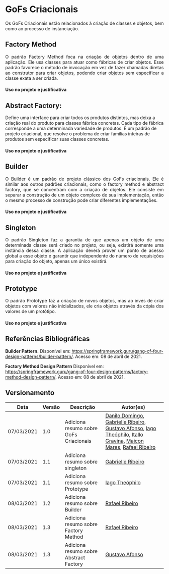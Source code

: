 # GoFs Criacionais

<p align="justify">Os GoFs Criacionais estão relacionados à criação de classes e objetos, bem como ao processo de instanciação.</p>

## Factory Method

<p align="justify">O padrão Factory Method foca na criação de objetos dentro de uma aplicação. Ele usa classes para atuar como fábricas de criar objetos. Esse padrão favorece o método de invocação em vez de fazer chamadas diretas ao construtor para criar objetos, podendo criar objetos sem especificar a classe exata a ser criada.</p>

#### Uso no projeto e justificativa

## Abstract Factory:

Define uma interface para criar todos os produtos distintos, mas deixa a criação real do produto para classes fábrica concretas. Cada tipo de fábrica corresponde a uma determinada variedade de produtos. É um padrão de projeto criacional, que resolve o problema de criar famílias inteiras de produtos sem especificar suas classes concretas.

#### Uso no projeto e justificativa

## Builder 
<p align="justify">O Builder é um padrão de projeto clássico dos GoFs criacionais. Ele é similar aos outros padrões criacionais, como o factory method e abstract factory, que se concentram com a criação de objetos. Ele consiste em separar a construção de um objeto complexo de sua implementação, então o mesmo processo de construção pode criar diferentes implementações.</p>

#### Uso no projeto e justificativa

## Singleton

<p align="justify">O padrão Singleton faz a garantia de que apenas um objeto de uma determinada classe será criado no projeto, ou seja, existirá somente uma instância dessa classe. A aplicação deverá prover um ponto de acesso global a esse objeto e garantir que independente do número de requisições para criação do objeto, apenas um único existirá.</p>

#### Uso no projeto e justificativa

## Prototype
<p align="justify">O padrão Prototype faz a criação de novos objetos, mas ao invés de criar objetos com valores não inicializados, ele cria objetos através da cópia dos valores de um protótipo.</p>

#### Uso no projeto e justificativa

## Referências Bibliográficas

**Builder Pattern.** Disponível em: https://springframework.guru/gang-of-four-design-patterns/builder-pattern/. Acesso em: 08 de abril de 2021.

**Factory Method Design Pattern** Disponível em: https://springframework.guru/gang-of-four-design-patterns/factory-method-design-pattern/. Acesso em: 08 de abril de 2021.

## Versionamento

| Data | Versão | Descrição | Autor(es) |
|------|------|------|------|
|07/03/2021|1.0|Adiciona resumo sobre GoFs Criacionais|[Danilo Domingo](https://github.com/danilow200), [Gabrielle Ribeiro](https://github.com/Gabrielle-Ribeiro), [Gustavo Afonso](https://github.com/GustavoAPS), [Iago Theóphilo](https://github.com/IagoTheophilo), [Itallo Gravina](https://github.com/itallogravina), [Maicon Mares](https://github.com/MaiconMares), [Rafael Ribeiro](https://github.com/rafaelflarrn)|
|07/03/2021|1.1|Adiciona resumo sobre singleton|[Gabrielle Ribeiro](https://github.com/Gabrielle-Ribeiro)|
|07/03/2021|1.1|Adiciona resumo sobre Prototype|[Iago Theóphilo](https://github.com/iagotheophilo)|
|08/03/2021|1.2|Adiciona resumo sobre Builder|[Rafael Ribeiro](https://github.com/rafaelflarrn)| 
|08/03/2021|1.3|Adiciona resumo sobre Factory Method|[Rafael Ribeiro](https://github.com/rafaelflarrn)| 
|08/03/2021|1.3|Adiciona resumo sobre Abstract Factory |[Gustavo Afonso](https://github.com/GustavoAPS)| 
